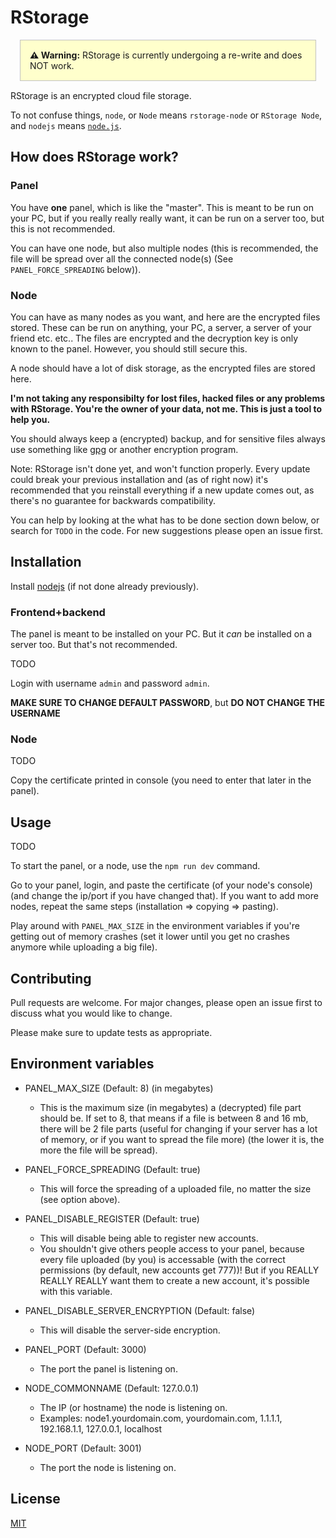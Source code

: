 # RStorage

<div style="border:1px solid #c2c2c2;background-color:#ffffcc;padding:15px;margin:15px;">
	<strong>⚠️ Warning:</strong> RStorage is currently undergoing a re-write and does NOT work.
</div>

RStorage is an encrypted cloud file storage.

To not confuse things, `node`, or `Node` means `rstorage-node` or `RStorage Node`, and `nodejs` means [`node.js`](https://nodejs.org/).

## How does RStorage work?

### Panel

You have **one** panel, which is like the "master". This is meant to be run on your PC, but if you really really really want, it can be run on a server too, but this is not recommended.

You can have one node, but also multiple nodes (this is recommended, the file will be spread over all the connected node(s) (See `PANEL_FORCE_SPREADING` below)).

### Node

You can have as many nodes as you want, and here are the encrypted files stored. These can be run on anything, your PC, a server, a server of your friend etc. etc.. The files are encrypted and the decryption key is only known to the panel. However, you should still secure this.

A node should have a lot of disk storage, as the encrypted files are stored here.

**I'm not taking any responsibilty for lost files, hacked files or any problems with RStorage. You're the owner of your data, not me. This is just a tool to help you.**

You should always keep a (encrypted) backup, and for sensitive files always use something like [gpg](https://gnupg.org/) or another encryption program.

Note: RStorage isn't done yet, and won't function properly. Every update could break your previous installation and (as of right now) it's recommended that you reinstall everything if a new update comes out, as there's no guarantee for backwards compatibility.

You can help by looking at the what has to be done section down below, or search for `TODO` in the code. For new suggestions please open an issue first.

## Installation

Install [nodejs](https://nodejs.org/en/download/) (if not done already previously).

### Frontend+backend
The panel is meant to be installed on your PC. But it *can* be installed on a server too. But that's not recommended.

TODO

Login with username `admin` and password `admin`.

**MAKE SURE TO CHANGE DEFAULT PASSWORD**, but **DO NOT CHANGE THE USERNAME**

### Node
TODO

Copy the certificate printed in console (you need to enter that later in the panel).

## Usage
TODO

To start the panel, or a node, use the `npm run dev` command.

Go to your panel, login, and paste the certificate (of your node's console) (and change the ip/port if you have changed that). If you want to add more nodes, repeat the same steps (installation => copying => pasting).

Play around with `PANEL_MAX_SIZE` in the environment variables if you're getting out of memory crashes (set it lower until you get no crashes anymore while uploading a big file).

## Contributing
Pull requests are welcome. For major changes, please open an issue first to discuss what you would like to change.

Please make sure to update tests as appropriate.

## Environment variables
* PANEL_MAX_SIZE (Default: 8) (in megabytes)
	* This is the maximum size (in megabytes) a (decrypted) file part should be. If set to 8, that means if a file is between 8 and 16 mb, there will be 2 file parts (useful for changing if your server has a lot of memory, or if you want to spread the file more) (the lower it is, the more the file will be spread).

* PANEL_FORCE_SPREADING (Default: true)
	* This will force the spreading of a uploaded file, no matter the size (see option above).

* PANEL_DISABLE_REGISTER (Default: true)
	* This will disable being able to register new accounts.
	* You shouldn't give others people access to your panel, because every file uploaded (by you) is accessable (with the correct permissions (by default, new accounts get 777))! But if you REALLY REALLY REALLY want them to create a new account, it's possible with this variable.

* PANEL_DISABLE_SERVER_ENCRYPTION (Default: false)
	* This will disable the server-side encryption.

* PANEL_PORT (Default: 3000)
	* The port the panel is listening on.

* NODE_COMMONNAME (Default: 127.0.0.1)
	* The IP (or hostname) the node is listening on.
	* Examples: node1.yourdomain.com, yourdomain.com, 1.1.1.1, 192.168.1.1, 127.0.0.1, localhost

* NODE_PORT (Default: 3001)
	* The port the node is listening on.

## License
[MIT](https://choosealicense.com/licenses/mit/)